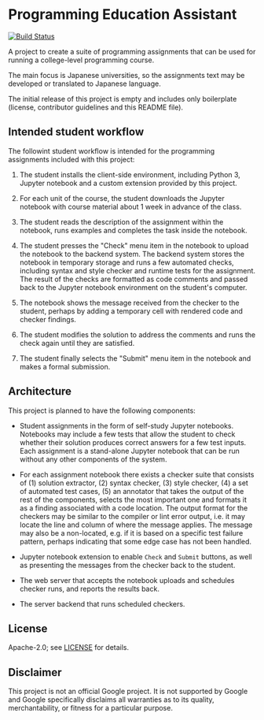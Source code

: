 # Programming Education Assistant

[![Build Status](https://travis-ci.org/google/prog-edu-assistant.svg?branch=master)](https://travis-ci.org/google/prog-edu-assistant)

A project to create a suite of programming assignments
that can be used for running a college-level programming
course.

The main focus is Japanese universities, so the assignments
text may be developed or translated to Japanese language.

The initial release of this project is empty and includes
only boilerplate (license, contributor guidelines and this
README file).

## Intended student workflow

The followint student workflow is intended for the programming
assignments included with this project:

1. The student installs the client-side environment, including
   Python 3, Jupyter notebook and a custom extension provided
   by this project.

2. For each unit of the course, the student downloads the
   Jupyter notebook with course material about 1 week in
   advance of the class.

3. The student reads the description of the assignment within
   the notebook, runs examples and completes the task inside
   the notebook.

4. The student presses the "Check" menu item in the notebook
   to upload the notebook to the backend system. The backend
   system stores the notebook in temporary storage and runs
   a few automated checks, including syntax and style checker
   and runtime tests for the assignment. The result of
   the checks are formatted as code comments and passed back
   to the Jupyter notebook environment on the student's
   computer.

5. The notebook shows the message received from the checker
   to the student, perhaps by adding a temporary cell with
   rendered code and checker findings.

6. The student modifies the solution to address the comments
   and runs the check again until they are satisfied.

7. The student finally selects the "Submit" menu item in
   the notebook and makes a formal submission.

## Architecture

This project is planned to have the following components:

* Student assignments in the form of self-study Jupyter
  notebooks. Notebooks may include a few tests that allow
  the student to check whether their solution produces correct
  answers for a few test inputs. Each assignment is
  a stand-alone Jupyter notebook that can be run without
  any other components of the system.

* For each assignment notebook there exists a checker suite
  that consists of (1) solution extractor, (2) syntax checker,
  (3) style checker, (4) a set of automated test cases,
  (5) an annotator that takes the output of the rest of the
  components, selects the most important one and formats it
  as a finding associated with a code location. The 
  output format for the checkers may be similar to the
  compiler or lint error output, i.e. it may locate
  the line and column of where the message applies.
  The message may also be a non-located, e.g. if it is
  based on a specific test failure pattern, perhaps indicating
  that some edge case has not been handled.

* Jupyter notebook extension to enable `Check` and `Submit`
  buttons, as well as presenting the messages from the checker
  back to the student.

* The web server that accepts the notebook uploads and
  schedules checker runs, and reports the results back.

* The server backend that runs scheduled checkers.

## License

Apache-2.0; see [LICENSE](LICENSE) for details.

## Disclaimer

This project is not an official Google project. It is not
supported by Google and Google specifically disclaims all
warranties as to its quality, merchantability, or fitness for
a particular purpose.
